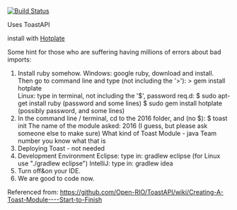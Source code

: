 
[![Build Status](https://travis-ci.org/TrinityTrihawks/2016.svg?branch=master)](https://travis-ci.org/TrinityTrihawks/2016)

﻿Uses ToastAPI

install with [Hotplate](https://github.com/Open-RIO/HotPlate)

﻿Some hint for those who are suffering having millions of errors about bad imports:

1. Install ruby somehow.
    Windows: google ruby, download and install. Then go to command line and type (not including the '>'):
        > gem install hotplate        
    Linux: type in terminal, not including the '$', password req.d:
        $ sudo apt-get install ruby
      (password and some lines)
        $ sudo gem install hotplate
      (possibly password, and some lines)
2. In the command line / terminal, cd to the 2016 folder, and (no $):
        $ toast init
      The name of the module asked: 2016 (I guess, but please ask someone else to make sure)
      What kind of Toast Module - java
      Team number you know what that is
3. Deploying Toast - not needed
4. Development Environment
    Eclipse: type in:
        gradlew eclipse (for Linux use "./gradlew eclipse")
    IntelliJ: type in:
        gradlew idea
5. Turn off&on your IDE. 
6. We are good to code now.

Referenced from:
https://github.com/Open-RIO/ToastAPI/wiki/Creating-A-Toast-Module----Start-to-Finish
